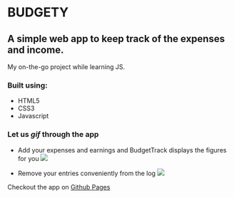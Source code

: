 BUDGETY
=======
## A simple web app to keep track of the expenses and income.
My on-the-go project while learning JS.

### Built using:
- HTML5
- CSS3
- Javascript

### Let us _gif_ through the app

* Add your expenses and earnings and BudgetTrack displays the figures for you
![](bt1.gif)

* Remove your entries conveniently from the log
![](bt2.gif)


Checkout the app on [Github Pages](https://rinkumonani.github.io/BudgetTrack/)
